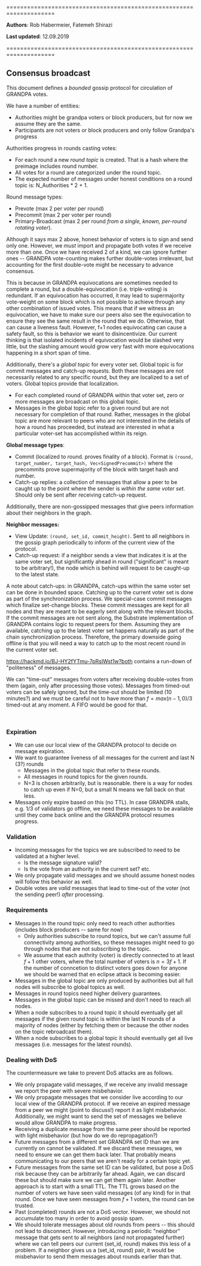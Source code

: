 ====================================================================

**Authors**: Rob Habermeier, Fatemeh Shirazi

**Last updated**: 12.09.2019

====================================================================

## Consensus broadcast

This document defines a _bounded_ gossip protocol for circulation of GRANDPA votes.

We have a number of entities:

- Authorities might be grandpa voters or block producers, but for now we assume they are the same.
- Participants are not voters or block producers and only follow Grandpa's progress

Authorities progress in rounds casting votes:

- For each round a new _round topic_ is created. That is a hash where the preimage includes round number.
- All votes for a round are categorized under the round topic.
- The expected number of messages under honest conditions on a round topic is: N_Authorities * 2 + 1.

Round message types:
- Prevote (max 2 per voter per round)
- Precommit (max 2 per voter per round)
- Primary-Broadcast (max 2 per round _from a single, known, per-round rotating voter_).

Although it says max 2 above, honest behavior of voters is to sign and send only one. However, we _must_ import and propagate both votes if we receive more than one. Once we have received 2 of a kind, we can ignore further ones -- GRANDPA vote-counting makes further double-votes irrelevant, but accounting for the first double-vote might be necessary to advance consensus.

This is because in GRANDPA equivocations are sometimes needed to complete a round, but a double-equivocation (i.e. triple-voting) is redundant. If an equivocation has occurred, it may lead to supermajority vote-weight on some block which is not possible to achieve through any other combination of issued votes. This means that if we witness an equivocation, we have to make sure our peers also see the equivocation to ensure they see the same result in the round that we do. Otherwise, that can cause a liveness fault. However, f+1 nodes equivocating can cause a safety fault, so this is behavior we want to disincentivize. Our current thinking is that isolated incidents of equivocation would be slashed very little, but the slashing amount would grow very fast with more equivocations happening in a short span of time.

Additionally, there's a _global topic_ for every voter set. Global topic is for commit messages and catch-up requests. Both these messages are not necessarily related to any specific round, but they are localized to a set of voters. Global topics provide that localization.
- For each completed round of GRANDPA within that voter set, zero or more messages are broadcast on this global topic.
- Messages in the global topic refer to a given round but are not necessary for completion of that round. Rather, messages in the global topic are more relevant to peers who are not interested in the details of how a round has proceeded, but instead are interested in what a particular voter-set has accomplished within its reign.

**Global message types**:
- Commit (localized to round. proves finality of a block). Format is `(round, target_number, target_hash, Vec<SignedPrecommit>)` where the precommits prove supermajority of the block with target hash and number.
- Catch-up replies: a collection of messages that allow a peer to be caught up to the point where the sender is _within the same voter set_. Should only be sent after receiving catch-up request.

Additionally, there are non-gossipped messages that give peers information about their neighbors in the graph.

**Neighbor messages:**
  - View Update: `(round, set_id, commit_height)`. Sent to all neighbors in the gossip graph periodically to inform of the current view of the protocol.
  - Catch-up request: if a neighbor sends a view that indicates it is at the same voter set, but significantly ahead in round ("significant" is meant to be arbitrary!), the node which is behind will request to be caught-up to the latest state.

A note about catch-ups: in GRANDPA, catch-ups within the same voter set can be done in bounded space. Catching up to the current voter set is done as part of the synchronization process. We special-case commit messages which finalize set-change blocks. These commit messages are kept for all nodes and they are meant to be eagerly sent along with the relevant blocks. If the commit messages are not sent along, the Substrate implementation of GRANDPA contains logic to request peers for them. Assuming they are available, catching up to the latest voter set happens naturally as part of the chain synchronization process. Therefore, the primary downside going offline is that you will need a way to catch up to the most recent round in the current voter set.

https://hackmd.io/BJ-HY2fYTmu-7pRsIWst1w?both contains a run-down of "politeness" of messages.

We can "time-out" messages from voters after receiving double-votes from them (again, only after processing those votes). Messages from timed-out voters can be safely ignored, but the time-out should be limited (10 minutes?) and we must be careful not to have more than $f = max(n-1, 0)/3$ timed-out at any moment. A FIFO would be good for that.

<br/>


### Expiration

- We can use our local view of the GRANDPA protocol to decide on message expiration.
- We want to guarantee liveness of all messages for the current and last N (3?) rounds
	- Messages in the global topic that refer to these rounds.
	- All messages in round topics for the given rounds.
	- N=3 is chosen arbitrarily, but is reasonable. there is a way for nodes to catch up even if N=0, but a small N means we fall back on that less.
- Messages only expire based on this (no TTL). In case GRANDPA stalls, e.g. 1/3 of validators go offline, we need these messages to be available until they come back online and the GRANDPA protocol resumes progress.

### Validation

- Incoming messages for the topics we are subscribed to need to be validated at a higher level.
	- Is the message signature valid?
	- Is the vote from an authority in the current set? etc.
- We only propagate valid messages and we should assume honest nodes will follow this behavior as well.
- Double votes are _valid_ messages that lead to time-out of the voter (not the sending peer!) _after_ processing.

### Requirements

- Messages in the round topic only need to reach other authorities (includes block producers -- same for now)
  - Only authorities subscribe to round topics, but we can't assume full connectivity among authorities, so these messages might need to go through nodes that are not subscribing to the topic.
  - We assume that each authrity (voter) is directly connected to at least $f+1$ other voters, where the total number of voters is $n=3f+1$. If the number of conncetion to distinct voters goes down for anyone we should be warned that en eclipse attack is becoming easier.
- Messages in the global topic are only produced by authorities but all full nodes will subscribe to global topics as well.
- Messages in round topics need higher delivery guarantees.
- Messages in the global topic can be missed and don't need to reach all nodes.
- When a node subscribes to a round topic it should eventually get all messages if the given round topic is within the last N rounds of a majority of nodes (either by fetching them or because the other nodes on the topic rebroadcast them).
- When a node subscribes to a global topic it should eventually get all live messages (i.e. messages for the latest rounds).

### Dealing with DoS
The countermeasure we take to prevent DoS attacks are as follows.

- We only propagate valid messages, if we receive any invalid message we report the peer with severe misbehavior.
- We only propagate messages that we consider live according to our local view of the GRANDPA protocol. If we receive an expired message from a peer we might (point to discuss!) report it as light misbehavior. Additionally, we might want to send the set of messages we believe would allow GRANDPA to make progress.
- Receiving a duplicate message from the same peer should be reported with light misbehavior (but how do we do repropagation?)
- Future messages from a different set GRANDPA set ID than we are currently on cannot be validated. If we discard these messages, we need to ensure we can get them back later. That probably means communicating to our peers that we aren't ready for a certain topic yet.
- Future messages from the same set ID can be validated, but pose a DoS risk because they can be arbitrarily far ahead. Again, we can discard these but should make sure we can get them again later. Another approach is to start with a small TTL. The TTL grows based on the number of voters we have seen valid messages (of any kind) for in that round. Once we have seen messages from $f+1$ voters, the round can be trusted.
- Past (completed) rounds are not a DoS vector. However, we should not accumulate too many in order to avoid gossip spam.
- We should tolerate messages about old rounds from peers -- this should not lead to disconnect. However, introducing a periodic "neighbor" message that gets sent to all neighbors (and not propagated further) where we can tell peers our current (set_id, round) makes this less of a problem. If a neighbor gives us a (set_id, round) pair, it would be misbehavior to send them messages about rounds earlier than that.
